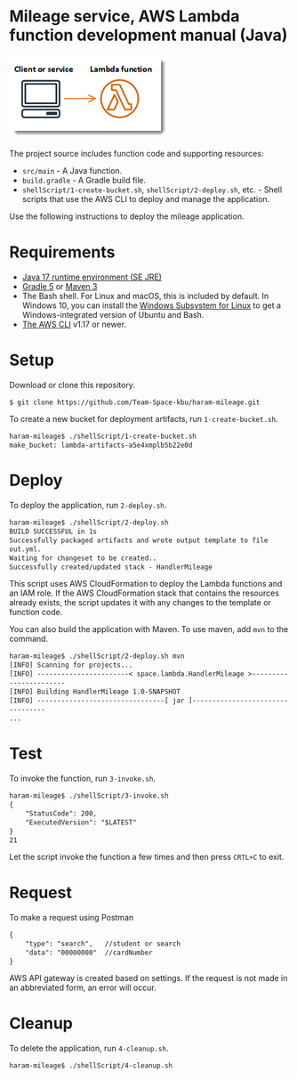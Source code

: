 # Mileage service, AWS Lambda function development manual (Java)

![Architecture](/images/sample-java-basic.png)

The project source includes function code and supporting resources:
- `src/main` - A Java function.
- `build.gradle` - A Gradle build file.
- `shellScript/1-create-bucket.sh`, `shellScript/2-deploy.sh`, etc. - Shell scripts that use the AWS CLI to deploy and manage the application.

Use the following instructions to deploy the mileage application.

# Requirements
- [Java 17 runtime environment (SE JRE)](https://www.oracle.com/java/technologies/javase-downloads.html)
- [Gradle 5](https://gradle.org/releases/) or [Maven 3](https://maven.apache.org/docs/history.html)
- The Bash shell. For Linux and macOS, this is included by default. In Windows 10, you can install the [Windows Subsystem for Linux](https://docs.microsoft.com/en-us/windows/wsl/install-win10) to get a Windows-integrated version of Ubuntu and Bash.
- [The AWS CLI](https://docs.aws.amazon.com/cli/latest/userguide/cli-chap-install.html) v1.17 or newer.

# Setup
Download or clone this repository.

    $ git clone https://github.com/Team-Space-kbu/haram-mileage.git

To create a new bucket for deployment artifacts, run `1-create-bucket.sh`.

    haram-mileage$ ./shellScript/1-create-bucket.sh
    make_bucket: lambda-artifacts-a5e4xmplb5b22e0d

# Deploy
To deploy the application, run `2-deploy.sh`.

    haram-mileage$ ./shellScript/2-deploy.sh
    BUILD SUCCESSFUL in 1s
    Successfully packaged artifacts and wrote output template to file out.yml.
    Waiting for changeset to be created..
    Successfully created/updated stack - HandlerMileage

This script uses AWS CloudFormation to deploy the Lambda functions and an IAM role. If the AWS CloudFormation stack that contains the resources already exists, the script updates it with any changes to the template or function code.

You can also build the application with Maven. To use maven, add `mvn` to the command.

    haram-mileage$ ./shellScript/2-deploy.sh mvn
    [INFO] Scanning for projects...
    [INFO] -----------------------< space.lambda.HandlerMileage >-----------------------
    [INFO] Building HandlerMileage 1.0-SNAPSHOT
    [INFO] --------------------------------[ jar ]---------------------------------
    ...

# Test
To invoke the function, run `3-invoke.sh`.

    haram-mileage$ ./shellScript/3-invoke.sh
    {
        "StatusCode": 200,
        "ExecutedVersion": "$LATEST"
    }
    21

Let the script invoke the function a few times and then press `CRTL+C` to exit.

# Request
To make a request using Postman


    {
        "type": "search",   //student or search
        "data": "00000000"  //cardNumber
    }

AWS API gateway is created based on settings. If the request is not made in an abbreviated form, an error will occur.
    

# Cleanup
To delete the application, run `4-cleanup.sh`.

    haram-mileage$ ./shellScript/4-cleanup.sh
